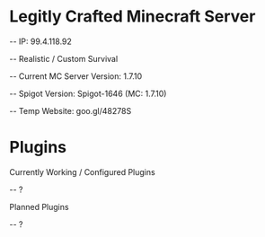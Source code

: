 # Legitly Crafted Minecraft Server

-- IP: 99.4.118.92

-- Realistic / Custom Survival

-- Current MC Server Version: 1.7.10

-- Spigot Version: Spigot-1646 (MC: 1.7.10)

-- Temp Website: goo.gl/48278S

# Plugins
Currently Working / Configured Plugins

-- ?

Planned Plugins

-- ?
